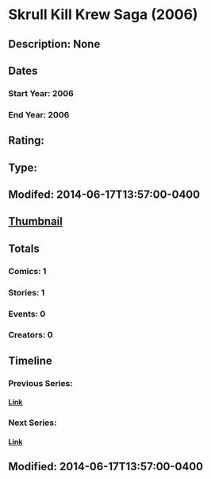 # Skrull Kill Krew Saga (2006)
## Description: None
## Dates
### Start Year: 2006
### End Year: 2006
## Rating: 
## Type: 
## Modifed: 2014-06-17T13:57:00-0400
## [Thumbnail](http://i.annihil.us/u/prod/marvel/i/mg/b/40/image_not_available.jpg)
## Totals
### Comics: 1
### Stories: 1
### Events: 0
### Creators: 0
## Timeline
### Previous Series: 
#### [Link]()
### Next Series: 
#### [Link]()
## Modified: 2014-06-17T13:57:00-0400